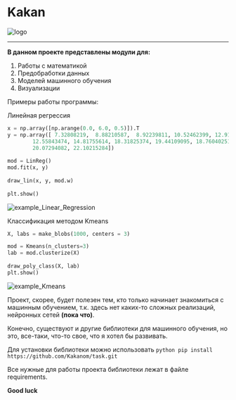 # Kakan

![logo](https://github.com/Kakanom/task/blob/main/Kakan.ico)

---

**В данном проекте представлены модули для:**
 
1. Работы с математикой
2. Предобработки данных
3. Моделей машинного обучения
4. Визуализации

Примеры работы программы:

   Линейная регрессия
    
   ```python
   x = np.array([np.arange(0.0, 6.0, 0.5)]).T
   y = np.array([ 7.32808219,  8.88210587,  8.92239811, 10.52462399, 12.91597313,
           12.55843474, 14.81755614, 18.31825374, 19.44109095, 18.76040251,
           20.07294082, 22.10215284])
    
   mod = LinReg()
   mod.fit(x, y)
    
   draw_lin(x, y, mod.w)
    
   plt.show()
   ```
   ![example_Linear_Regression](https://github.com/Kakanom/task/blob/main/example_Linear_Regression.png)

   Классификация методом Kmeans
   
   ```python
   X, labs = make_blobs(1000, centers = 3)

   mod = Kmeans(n_clusters=3)
   lab = mod.clusterize(X)
    
   draw_poly_class(X, lab)
   plt.show()
   ```
   ![example_Kmeans](https://github.com/Kakanom/task/blob/main/example_Kmeans.png)
   
   

Проект, скорее, будет полезен тем, кто только начинает знакомиться с машинным обучением,
т.к. здесь нет каких-то сложных реализаций, нейронных сетей **(пока что)**.

Конечно, существуют и другие библиотеки для машинного обучения,
но это, все-таки, что-то свое, что я хотел бы развивать.

Для установки библиотеки можно использовать
    ```python
        pip install https://github.com/Kakanom/task.git
    ```

Все нужные для работы проекта библиотеки лежат в файле requirements.

**Good luck**
